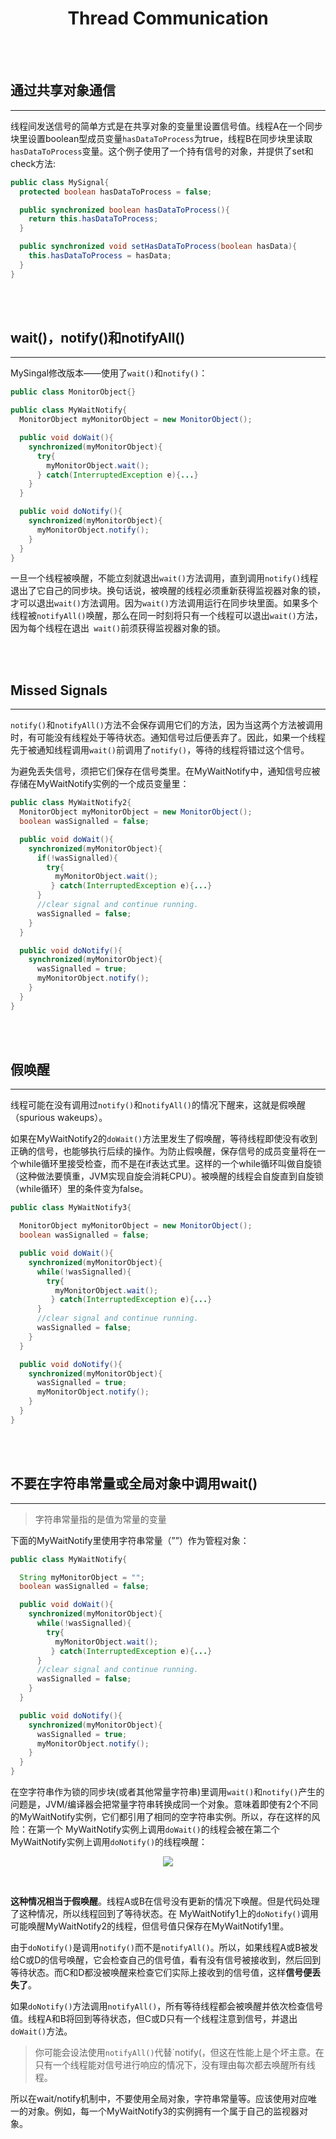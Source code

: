 # <center>Thread Communication</center>

<br></br>



## 通过共享对象通信
----
线程间发送信号的简单方式是在共享对象的变量里设置信号值。线程A在一个同步块里设置boolean型成员变量`hasDataToProcess`为true，线程B在同步块里读取`hasDataToProcess`变量。这个例子使用了一个持有信号的对象，并提供了set和check方法:

``` java
public class MySignal{
  protected boolean hasDataToProcess = false;

  public synchronized boolean hasDataToProcess(){
    return this.hasDataToProcess;
  }

  public synchronized void setHasDataToProcess(boolean hasData){
    this.hasDataToProcess = hasData;
  }
}
```

<br></br>



## wait()，notify()和notifyAll()
----
MySingal修改版本——使用了`wait()`和`notify()`：

``` java
public class MonitorObject{}

public class MyWaitNotify{
  MonitorObject myMonitorObject = new MonitorObject();

  public void doWait(){
    synchronized(myMonitorObject){
      try{
        myMonitorObject.wait();
      } catch(InterruptedException e){...}
    }
  }

  public void doNotify(){
    synchronized(myMonitorObject){
      myMonitorObject.notify();
    }
  }
}
```

一旦一个线程被唤醒，不能立刻就退出`wait()`方法调用，直到调用`notify()`线程退出了它自己的同步块。换句话说，被唤醒的线程必须重新获得监视器对象的锁，才可以退出`wait()`方法调用。因为`wait()`方法调用运行在同步块里面。如果多个线程被`notifyAll()`唤醒，那么在同一时刻将只有一个线程可以退出`wait()`方法，因为每个线程在退出` wait()`前须获得监视器对象的锁。

<br></br>



## Missed Signals
----
`notify()`和`notifyAll()`方法不会保存调用它们的方法，因为当这两个方法被调用时，有可能没有线程处于等待状态。通知信号过后便丢弃了。因此，如果一个线程先于被通知线程调用`wait()`前调用了`notify()`，等待的线程将错过这个信号。

为避免丢失信号，须把它们保存在信号类里。在MyWaitNotify中，通知信号应被存储在MyWaitNotify实例的一个成员变量里：
``` java
public class MyWaitNotify2{
  MonitorObject myMonitorObject = new MonitorObject();
  boolean wasSignalled = false;

  public void doWait(){
    synchronized(myMonitorObject){
      if(!wasSignalled){
        try{
          myMonitorObject.wait();
         } catch(InterruptedException e){...}
      }
      //clear signal and continue running.
      wasSignalled = false;
    }
  }

  public void doNotify(){
    synchronized(myMonitorObject){
      wasSignalled = true;
      myMonitorObject.notify();
    }
  }
}
```

<br></br>



## 假唤醒
----
线程可能在没有调用过`notify()`和`notifyAll()`的情况下醒来，这就是假唤醒（spurious wakeups）。

如果在MyWaitNotify2的`doWait()`方法里发生了假唤醒，等待线程即使没有收到正确的信号，也能够执行后续的操作。为防止假唤醒，保存信号的成员变量将在一个while循环里接受检查，而不是在if表达式里。这样的一个while循环叫做自旋锁（这种做法要慎重，JVM实现自旋会消耗CPU）。被唤醒的线程会自旋直到自旋锁（while循环）里的条件变为false。

``` java
public class MyWaitNotify3{

  MonitorObject myMonitorObject = new MonitorObject();
  boolean wasSignalled = false;

  public void doWait(){
    synchronized(myMonitorObject){
      while(!wasSignalled){
        try{
          myMonitorObject.wait();
         } catch(InterruptedException e){...}
      }
      //clear signal and continue running.
      wasSignalled = false;
    }
  }

  public void doNotify(){
    synchronized(myMonitorObject){
      wasSignalled = true;
      myMonitorObject.notify();
    }
  }
}
```

<br></br>



## 不要在字符串常量或全局对象中调用wait()
----
> 字符串常量指的是值为常量的变量

下面的MyWaitNotify里使用字符串常量（””）作为管程对象：

``` java
public class MyWaitNotify{

  String myMonitorObject = "";
  boolean wasSignalled = false;

  public void doWait(){
    synchronized(myMonitorObject){
      while(!wasSignalled){
        try{
          myMonitorObject.wait();
         } catch(InterruptedException e){...}
      }
      //clear signal and continue running.
      wasSignalled = false;
    }
  }

  public void doNotify(){
    synchronized(myMonitorObject){
      wasSignalled = true;
      myMonitorObject.notify();
    }
  }
}
```

在空字符串作为锁的同步块(或者其他常量字符串)里调用`wait()`和`notify()`产生的问题是，JVM/编译器会把常量字符串转换成同一个对象。意味着即使有2个不同的MyWaitNotify实例，它们都引用了相同的空字符串实例。所以，存在这样的风险：在第一个 MyWaitNotify实例上调用`doWait()`的线程会被在第二个MyWaitNotify实例上调用`doNotify()`的线程唤醒：

<p align="center">
  <img src="./Images/string_comm.png"/>
</p>

<br>

**这种情况相当于假唤醒**。线程A或B在信号没有更新的情况下唤醒。但是代码处理了这种情况，所以线程回到了等待状态。在 MyWaitNotify1上的`doNotify()`调用可能唤醒MyWaitNotify2的线程，但信号值只保存在MyWaitNotify1里。

由于`doNotify()`是调用`notify()`而不是`notifyAll()`。所以，如果线程A或B被发给C或D的信号唤醒，它会检查自己的信号值，看有没有信号被接收到，然后回到等待状态。而C和D都没被唤醒来检查它们实际上接收到的信号值，这样**信号便丢失了**。

如果`doNotify()`方法调用`notifyAll()`，所有等待线程都会被唤醒并依次检查信号值。线程A和B将回到等待状态，但C或D只有一个线程注意到信号，并退出`doWait()`方法。

> 你可能会设法使用`notifyAll()`代替`notify(，但这在性能上是个坏主意。在只有一个线程能对信号进行响应的情况下，没有理由每次都去唤醒所有线程。

所以在wait/notify机制中，不要使用全局对象，字符串常量等。应该使用对应唯一的对象。例如，每一个MyWaitNotify3的实例拥有一个属于自己的监视器对象。

